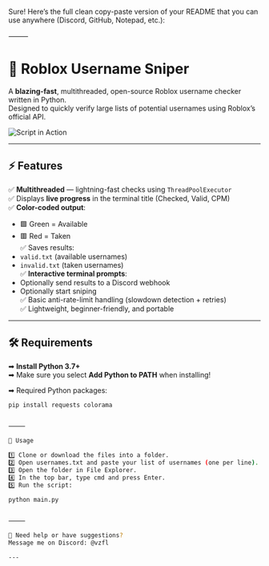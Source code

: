 Sure! Here’s the full clean copy-paste version of your README that you can use anywhere (Discord, GitHub, Notepad, etc.):

⸻


# 🎯 Roblox Username Sniper

A **blazing-fast**, multithreaded, open-source Roblox username checker written in Python.  
Designed to quickly verify large lists of potential usernames using Roblox’s official API.

![Script in Action](https://media.discordapp.net/attachments/1257226957888684125/1381885478940180601/Screenshot_2025-06-09_233649.png?ex=684924a4&is=6847d324&hm=bf0beab148741605bc1224bec291f9cfcbd9ec5fad7dd6f7740d4b3f42193c1c&=&format=webp&quality=lossless&width=625&height=557)

---

## ⚡ Features

✅ **Multithreaded** — lightning-fast checks using `ThreadPoolExecutor`  
✅ Displays **live progress** in the terminal title (Checked, Valid, CPM)  
✅ **Color-coded output**:
- 🟩 Green = Available
- 🟥 Red = Taken  
✅ Saves results:
- `valid.txt` (available usernames)
- `invalid.txt` (taken usernames)  
✅ **Interactive terminal prompts**:
- Optionally send results to a Discord webhook
- Optionally start sniping  
✅ Basic anti-rate-limit handling (slowdown detection + retries)  
✅ Lightweight, beginner-friendly, and portable

---

## 🛠️ Requirements

➡ **Install Python 3.7+**  
➡ Make sure you select **Add Python to PATH** when installing!

➡ Required Python packages:
```bash
pip install requests colorama


⸻

🚀 Usage

1️⃣ Clone or download the files into a folder.
2️⃣ Open usernames.txt and paste your list of usernames (one per line).
3️⃣ Open the folder in File Explorer.
4️⃣ In the top bar, type cmd and press Enter.
5️⃣ Run the script:

python main.py


⸻

💬 Need help or have suggestions?
Message me on Discord: @vzfl

---
